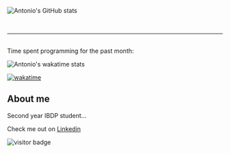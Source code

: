 ![Antonio's GitHub stats](https://github-readme-stats.vercel.app/api?username=acheong08&theme=dark)

<br>
<hr>
<br>
Time spent programming for the past month:
<br>

![Antonio's wakatime stats](https://github-readme-stats.vercel.app/api/wakatime?username=acheong08&theme=dark)

[![wakatime](https://wakatime.com/badge/user/7ddb653c-a619-47dc-9be4-7ccc1f01ba4a.svg)](https://wakatime.com/@7ddb653c-a619-47dc-9be4-7ccc1f01ba4a)

## About me
Second year IBDP student...

Check me out on [Linkedin](https://linkedin.com/in/acheong08)





![visitor badge](https://visitor-badge.glitch.me/badge?page_id=acheong08.visitor-badge)
